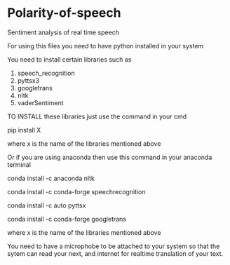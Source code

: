 # Polarity-of-speech
Sentiment analysis of real time speech 

For using this files you need to have python installed in your system

You need to install certain libraries such as 
1. speech_recognition
2. pyttsx3
3. googletrans
4. nltk
5. vaderSentiment

TO INSTALL these libraries just use the command in your cmd 

pip install X

where x is the name of the libraries mentioned above

Or if you are using anaconda then use this command in your anaconda terminal

conda install -c anaconda nltk

conda install -c conda-forge speechrecognition

conda install -c auto pyttsx

conda install -c conda-forge googletrans





where x is the name of the libraries mentioned above



You need to have a microphobe to be attached to your system so that the sytem can read your next, and internet for realtime translation of your text.
